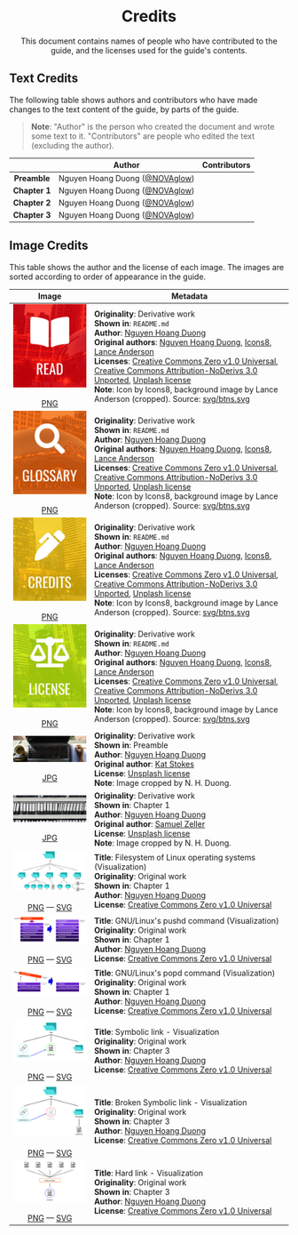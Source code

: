 <h1 align="center">Credits</h1>

<p align="center">
    This document contains names of people who have contributed to the guide,
    and the licenses used for the guide's contents.
</p>

<!-- Link aliases -->
[aut1]: https://github.com/NOVAglow

Text Credits
------------

The following table shows authors and contributors who have made changes to the
text content of the guide, by parts of the guide.

> **Note**: "Author" is the person who created the document and wrote some text
to it. "Contributors" are people who edited the text (excluding the author).

||Author|Contributors|
|:---:|:---:|---|
|**Preamble**|Nguyen Hoang Duong ([@NOVAglow][aut1])||
|**Chapter 1**|Nguyen Hoang Duong ([@NOVAglow][aut1])||
|**Chapter 2**|Nguyen Hoang Duong ([@NOVAglow][aut1])||
|**Chapter 3**|Nguyen Hoang Duong ([@NOVAglow][aut1])||

Image Credits
-------------

This table shows the author and the license of each image. The images are sorted
according to order of appearance in the guide.

<!-- This table was generated using script/mkimgcreds.new.py -->
<!--
    EDIT:

    1) Replace full link "https://github.com/NOVAglow" with link alias "aut1"
       -- Commited by @NOVAglow
-->

|Image|Metadata|
|:---:|---|
|![](img/thumb/read-btn.png)<br/><br/>[PNG](img/read-btn.png)|**Originality**: Derivative work <br/> **Shown in**: `README.md` <br/> **Author**: [Nguyen Hoang Duong][aut1] <br/> **Original authors**: [Nguyen Hoang Duong][aut1], [Icons8](https://icons8.com/), [Lance Anderson](https://unsplash.com/@lanceanderson/portfolio) <br/> **Licenses**: [Creative Commons Zero v1.0 Universal](https://creativecommons.org/publicdomain/zero/1.0/legalcode), [Creative Commons Attribution-NoDerivs 3.0 Unported](https://creativecommons.org/licenses/by-nd/3.0/legalcode), [Unplash license](https://unsplash.com/license)<br/> **Note**: Icon by Icons8, background image by Lance Anderson (cropped). Source: [svg/btns.svg](svg/btns.svg)|
|![](img/thumb/glossary-btn.png)<br/><br/>[PNG](img/glossary-btn.png)|**Originality**: Derivative work <br/> **Shown in**: `README.md` <br/> **Author**: [Nguyen Hoang Duong][aut1] <br/> **Original authors**: [Nguyen Hoang Duong][aut1], [Icons8](https://icons8.com/), [Lance Anderson](https://unsplash.com/@lanceanderson/portfolio) <br/> **Licenses**: [Creative Commons Zero v1.0 Universal](https://creativecommons.org/publicdomain/zero/1.0/legalcode), [Creative Commons Attribution-NoDerivs 3.0 Unported](https://creativecommons.org/licenses/by-nd/3.0/legalcode), [Unplash license](https://unsplash.com/license)<br/> **Note**: Icon by Icons8, background image by Lance Anderson (cropped). Source: [svg/btns.svg](svg/btns.svg)|
|![](img/thumb/credits-btn.png)<br/><br/>[PNG](img/credits-btn.png)|**Originality**: Derivative work <br/> **Shown in**: `README.md` <br/> **Author**: [Nguyen Hoang Duong][aut1] <br/> **Original authors**: [Nguyen Hoang Duong][aut1], [Icons8](https://icons8.com/), [Lance Anderson](https://unsplash.com/@lanceanderson/portfolio) <br/> **Licenses**: [Creative Commons Zero v1.0 Universal](https://creativecommons.org/publicdomain/zero/1.0/legalcode), [Creative Commons Attribution-NoDerivs 3.0 Unported](https://creativecommons.org/licenses/by-nd/3.0/legalcode), [Unplash license](https://unsplash.com/license)<br/> **Note**: Icon by Icons8, background image by Lance Anderson (cropped). Source: [svg/btns.svg](svg/btns.svg)|
|![](img/thumb/license-btn.png)<br/><br/>[PNG](img/license-btn.png)|**Originality**: Derivative work <br/> **Shown in**: `README.md` <br/> **Author**: [Nguyen Hoang Duong][aut1] <br/> **Original authors**: [Nguyen Hoang Duong][aut1], [Icons8](https://icons8.com/), [Lance Anderson](https://unsplash.com/@lanceanderson/portfolio) <br/> **Licenses**: [Creative Commons Zero v1.0 Universal](https://creativecommons.org/publicdomain/zero/1.0/legalcode), [Creative Commons Attribution-NoDerivs 3.0 Unported](https://creativecommons.org/licenses/by-nd/3.0/legalcode), [Unplash license](https://unsplash.com/license)<br/> **Note**: Icon by Icons8, background image by Lance Anderson (cropped). Source: [svg/btns.svg](svg/btns.svg)|
|![](img/thumb/prem.jpg)<br/><br/>[JPG](img/prem.jpg)|**Originality**: Derivative work <br/> **Shown in**: Preamble <br/> **Author**: [Nguyen Hoang Duong][aut1] <br/> **Original author**: [Kat Stokes](https://unsplash.com/@katstokes_/portfolio) <br/> **License**: [Unsplash license](https://unsplash.com/license)<br/> **Note**: Image cropped by N. H. Duong.|
|![](img/thumb/folders.jpg)<br/><br/>[JPG](img/folders.jpg)|**Originality**: Derivative work <br/> **Shown in**: Chapter 1 <br/> **Author**: [Nguyen Hoang Duong][aut1] <br/> **Original author**: [Samuel Zeller](https://unsplash.com/@samuelzeller/portfolio) <br/> **License**: [Unsplash license](https://unsplash.com/license)<br/> **Note**: Image cropped by N. H. Duong.|
|![](img/thumb/fsh.png)<br/><br/>[PNG](img/fsh.png) &mdash; [SVG](svg/fsh.svg)|**Title**: Filesystem of Linux operating systems (Visualization) <br/> **Originality**: Original work <br/> **Shown in**: Chapter 1 <br/> **Author**: [Nguyen Hoang Duong][aut1] <br/> **License**: [Creative Commons Zero v1.0 Universal](https://creativecommons.org/publicdomain/zero/1.0/legalcode)|
|![](img/thumb/pushd-vis.png)<br/><br/>[PNG](img/pushd-vis.png) &mdash; [SVG](svg/pushd-vis.svg)|**Title**: GNU/Linux's pushd command (Visualization) <br/> **Originality**: Original work <br/> **Shown in**: Chapter 1 <br/> **Author**: [Nguyen Hoang Duong][aut1] <br/> **License**: [Creative Commons Zero v1.0 Universal](https://creativecommons.org/publicdomain/zero/1.0/legalcode)|
|![](img/thumb/popd-vis.png)<br/><br/>[PNG](img/popd-vis.png) &mdash; [SVG](svg/popd-vis.svg)|**Title**: GNU/Linux's popd command (Visualization) <br/> **Originality**: Original work <br/> **Shown in**: Chapter 1 <br/> **Author**: [Nguyen Hoang Duong][aut1] <br/> **License**: [Creative Commons Zero v1.0 Universal](https://creativecommons.org/publicdomain/zero/1.0/legalcode)|
|![](img/thumb/symlink-vis.png)<br/><br/>[PNG](img/symlink-vis.png) &mdash; [SVG](svg/symlink-vis.svg)|**Title**: Symbolic link - Visualization <br/> **Originality**: Original work <br/> **Shown in**: Chapter 3 <br/> **Author**: [Nguyen Hoang Duong][aut1] <br/> **License**: [Creative Commons Zero v1.0 Universal](https://creativecommons.org/publicdomain/zero/1.0/legalcode)|
|![](img/thumb/broken_symlink-vis.png)<br/><br/>[PNG](img/broken_symlink-vis.png) &mdash; [SVG](svg/broken_symlink-vis.svg)|**Title**: Broken Symbolic link - Visualization <br/> **Originality**: Original work <br/> **Shown in**: Chapter 3 <br/> **Author**: [Nguyen Hoang Duong][aut1] <br/> **License**: [Creative Commons Zero v1.0 Universal](https://creativecommons.org/publicdomain/zero/1.0/legalcode)|
|![](img/thumb/hard_link-vis.png)<br/><br/>[PNG](img/hard_link-vis.png) &mdash; [SVG](svg/hard_link-vis.svg)|**Title**: Hard link - Visualization <br/> **Originality**: Original work <br/> **Shown in**: Chapter 3 <br/> **Author**: [Nguyen Hoang Duong][aut1] <br/> **License**: [Creative Commons Zero v1.0 Universal](https://creativecommons.org/publicdomain/zero/1.0/legalcode)|
